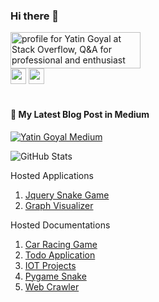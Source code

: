### Hi there 👋

<!--
**GoyalYatin/GoyalYatin** is a ✨ _special_ ✨ repository because its `README.md` (this file) appears on your GitHub profile.

Here are some ideas to get you started:

- 🔭 I’m currently working on ...
- 🌱 I’m currently learning ...
- 👯 I’m looking to collaborate on ...
- 🤔 I’m looking for help with ...
- 💬 Ask me about ...
- 📫 How to reach me: ...
- 😄 Pronouns: ...
- ⚡ Fun fact: ...
-->
<a href="https://stackoverflow.com/users/5324348/yatin-goyal"><img src="https://stackoverflow.com/users/flair/5324348.png?theme=dark" width="208" height="58" alt="profile for Yatin Goyal at Stack Overflow, Q&amp;A for professional and enthusiast programmers" title="profile for Yatin Goyal at Stack Overflow, Q&amp;A for professional and enthusiast programmers"></a>
<br/>
<a href="https://www.linkedin.com/in/yatingoyal/"><img src="https://img.shields.io/badge/linkedin-%230077B5.svg?&style=for-the-badge&logo=linkedin&logoColor=white" height=25></a>
<a href="https://www.youtube.com/channel/UCHN-7NJkCkfhflWR0AmKnSg"><img src="https://img.shields.io/youtube/channel/subscribers/UCHN-7NJkCkfhflWR0AmKnSg?style=social" height=25></a>
<br/>
<br/>
#### 📝 My Latest Blog Post in Medium
[![Yatin Goyal Medium](https://github-readme-medium.vercel.app/?username=goyalyatin20&limit=2)](https://medium.com/@omidnikrah)

<p><img src="https://github-readme-stats.vercel.app/api?username=GoyalYatin&amp;show_icons=true" alt="GitHub Stats"></p>

Hosted Applications
1. <a href="https://goyalyatin.github.io/Snake-Jquery-Game/">Jquery Snake Game</a>
2. <a href="https://goyalyatin.github.io/graphvisualizer/">Graph Visualizer</a>

Hosted Documentations
1. <a href="https://goyalyatin.github.io/Car-Racing-Pygame/">Car Racing Game</a>
2. <a href="https://goyalyatin.github.io/MEAN-Website-Frontend/">Todo Application</a>
3. <a href="https://goyalyatin.github.io/iot-projects/">IOT Projects</a>
4. <a href="https://goyalyatin.github.io/Snake-Pygame/">Pygame Snake</a>
5. <a href="https://goyalyatin.github.io/Web-Crawler/">Web Crawler</a>

